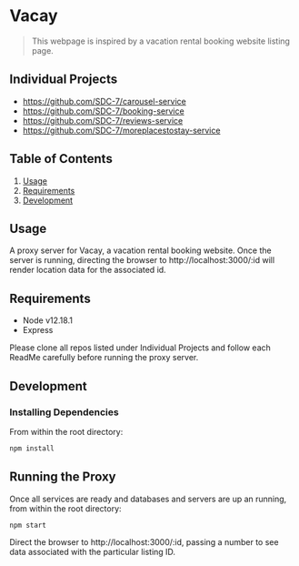 # Vacay
> This webpage is inspired by a vacation rental booking website listing page.

## Individual Projects
  - https://github.com/SDC-7/carousel-service
  - https://github.com/SDC-7/booking-service
  - https://github.com/SDC-7/reviews-service
  - https://github.com/SDC-7/moreplacestostay-service

## Table of Contents

1. [Usage](#Usage)
1. [Requirements](#Requirements)
1. [Development](#Development)

## Usage
A proxy server for Vacay, a vacation rental booking website. Once the server is running, directing the browser to http://localhost:3000/:id will render location data for the associated id.

## Requirements
- Node v12.18.1
- Express

Please clone all repos listed under Individual Projects and follow each ReadMe carefully before running the proxy server.

## Development

### Installing Dependencies
From within the root directory:
```sh
npm install
```
## Running the Proxy
Once all services are ready and databases and servers are up an running, from within the root directory:

```sh
npm start
```

Direct the browser to http://localhost:3000/:id, passing a number to see data associated with the particular listing ID.
